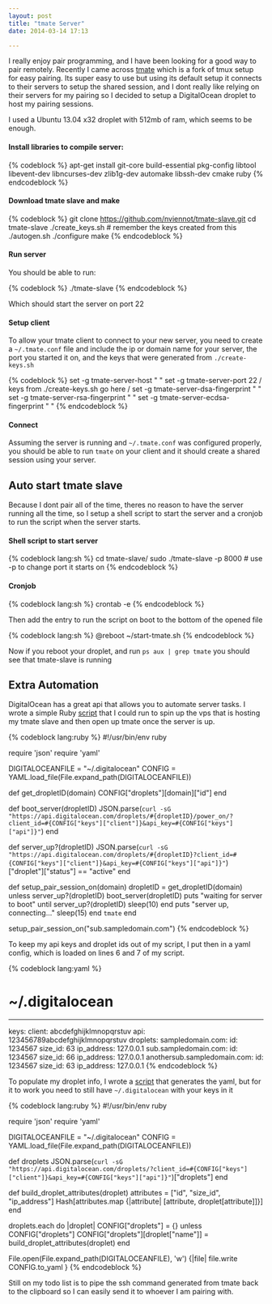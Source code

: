 ```yaml
---
layout: post
title: "tmate Server"
date: 2014-03-14 17:13

---
```

I really enjoy pair programming, and I have been looking for a good way to pair remotely. Recently I came across [tmate](http://tmate.io/) which is a fork of tmux setup for easy pairing.
Its super easy to use but using its default setup it connects to their servers to setup the shared session, and I dont really like relying on their servers for my pairing so I decided to setup a DigitalOcean droplet to host my pairing sessions.

I used a Ubuntu 13.04 x32 droplet with 512mb of ram, which seems to be enough.

#### Install libraries to compile server:

{% codeblock %}
apt-get install git-core build-essential pkg-config libtool libevent-dev libncurses-dev zlib1g-dev automake libssh-dev cmake ruby
{% endcodeblock %}

#### Download tmate slave and make

{% codeblock %}
git clone https://github.com/nviennot/tmate-slave.git
cd tmate-slave
./create_keys.sh # remember the keys created from this
./autogen.sh
./configure
make
{% endcodeblock %}

#### Run server

You should be able to run:

{% codeblock %}
./tmate-slave
{% endcodeblock %}

Which should start the server on port 22

#### Setup client

To allow your tmate client to connect to your new server, you need to create a `~/.tmate.conf` file and include the ip or domain name for your server, the port you started it on, and the keys that were generated from `./create-keys.sh`

{% codeblock %}
set -g tmate-server-host              " "
set -g tmate-server-port              22
/   keys from ./create-keys.sh go here  /
set -g tmate-server-dsa-fingerprint   " "
set -g tmate-server-rsa-fingerprint   " "
set -g tmate-server-ecdsa-fingerprint " "
{% endcodeblock %}

#### Connect

Assuming the server is running and `~/.tmate.conf` was configured properly, you should be able to run `tmate` on your client and it should create a shared session using your server.


## Auto start tmate slave

Because I dont pair all of the time, theres no reason to have the server running all the time, so I setup a shell script to start the server and a cronjob to run the script when the server starts.

#### Shell script to start server

{% codeblock lang:sh %}
cd tmate-slave/
sudo ./tmate-slave -p 8000 # use -p to change port it starts on
{% endcodeblock %}

#### Cronjob

{% codeblock lang:sh %}
crontab -e
{% endcodeblock %}

Then add the entry to run the script on boot to the bottom of the opened file

{% codeblock lang:sh %}
@reboot ~/start-tmate.sh
{% endcodeblock %}

Now if you reboot your droplet, and run `ps aux | grep tmate` you should see that tmate-slave is running

## Extra Automation

DigitalOcean has a great api that allows you to automate server tasks.
I wrote a simple Ruby [script](https://github.com/zacholauson/dotfiles/blob/master/bin/pair) that I could run to spin up the vps that is hosting my tmate slave and then open up tmate once the server is up.

{% codeblock lang:ruby %}
#!/usr/bin/env ruby

require 'json'
require 'yaml'

DIGITALOCEANFILE = "~/.digitalocean"
CONFIG           = YAML.load_file(File.expand_path(DIGITALOCEANFILE))

def get_dropletID(domain)
  CONFIG["droplets"][domain]["id"]
end

def boot_server(dropletID)
  JSON.parse(`curl -sG "https://api.digitalocean.com/droplets/#{dropletID}/power_on/?client_id=#{CONFIG["keys"]["client"]}&api_key=#{CONFIG["keys"]["api"]}"`)
end

def server_up?(dropletID)
  JSON.parse(`curl -sG "https://api.digitalocean.com/droplets/#{dropletID}?client_id=#{CONFIG["keys"]["client"]}&api_key=#{CONFIG["keys"]["api"]}"`)["droplet"]["status"] == "active"
end

def setup_pair_session_on(domain)
  dropletID = get_dropletID(domain)
  unless server_up?(dropletID)
    boot_server(dropletID)
    puts "waiting for server to boot"
    until server_up?(dropletID)
      sleep(10)
    end
    puts "server up, connecting..."
    sleep(15)
  end
  `tmate`
end

setup_pair_session_on("sub.sampledomain.com")
{% endcodeblock %}

To keep my api keys and droplet ids out of my script, I put then in a yaml config, which is loaded on lines 6 and 7 of my script.

{% codeblock lang:yaml %}
# ~/.digitalocean

---
keys:
  client: abcdefghijklmnopqrstuv
  api:    123456789abcdefghijklmnopqrstuv
droplets:
  sampledomain.com:
    id: 1234567
    size_id: 63
    ip_address: 127.0.0.1
  sub.sampledomain.com:
    id: 1234567
    size_id: 66
    ip_address: 127.0.0.1
  anothersub.sampledomain.com:
    id: 1234567
    size_id: 63
    ip_address: 127.0.0.1
{% endcodeblock %}

To populate my droplet info, I wrote a [script](https://github.com/zacholauson/dotfiles/blob/master/bin/populate-digital-ocean-config) that generates the yaml, but for it to work you need to still have `~/.digitalocean` with your keys in it

{% codeblock lang:ruby %}
#!/usr/bin/env ruby

require 'json'
require 'yaml'

DIGITALOCEANFILE = "~/.digitalocean"
CONFIG           = YAML.load_file(File.expand_path(DIGITALOCEANFILE))

def droplets
  JSON.parse(`curl -sG "https://api.digitalocean.com/droplets/?client_id=#{CONFIG["keys"]["client"]}&api_key=#{CONFIG["keys"]["api"]}"`)["droplets"]
end

def build_droplet_attributes(droplet)
  attributes = ["id", "size_id", "ip_address"]
  Hash[attributes.map {|attribute| [attribute, droplet[attribute]]}]
end

droplets.each do |droplet|
  CONFIG["droplets"] = {} unless CONFIG["droplets"]
  CONFIG["droplets"][droplet["name"]] = build_droplet_attributes(droplet)
end

File.open(File.expand_path(DIGITALOCEANFILE), 'w') {|file| file.write CONFIG.to_yaml }
{% endcodeblock %}

Still on my todo list is to pipe the ssh command generated from tmate back to the clipboard so I can easily send it to whoever I am pairing with.
